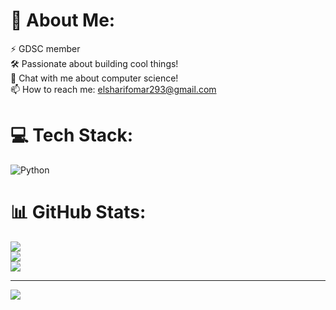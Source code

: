 # 💫 About Me:
⚡ GDSC member<br>🛠 Passionate about building cool things!<br>💬 Chat with me about computer science!<br>📫 How to reach me: elsharifomar293@gmail.com<br> 

# 💻 Tech Stack:
![Python](https://img.shields.io/badge/python-3670A0?style=for-the-badge&logo=python&logoColor=ffdd54)
# 📊 GitHub Stats:
![](https://github-readme-stats.vercel.app/api?username=omarelsharif&theme=dark&hide_border=false&include_all_commits=false&count_private=true)<br/>
![](https://github-readme-streak-stats.herokuapp.com/?user=omarelsharif&theme=dark&hide_border=false)<br/>
![](https://github-readme-stats.vercel.app/api/top-langs/?username=omarelsharif&theme=dark&hide_border=false&include_all_commits=false&count_private=true&layout=compact)

---
[![](https://visitcount.itsvg.in/api?id=omarelsharif&icon=0&color=0)](https://visitcount.itsvg.in)
